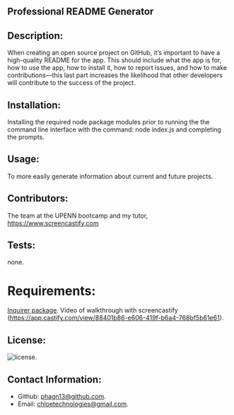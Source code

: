 ## Professional README Generator

## Description:
When creating an open source project on GitHub, it’s important to have a high-quality README for the app. This should include what the app is for, how to use the app, how to install it, how to report issues, and how to make contributions&mdash;this last part increases the likelihood that other developers will contribute to the success of the project. 
## Installation:
Installing the required node package modules prior to running the the command line interface with the command: node index.js and completing the prompts.
## Usage:
To more easily generate information about current and future projects.
## Contributors:
The team at the UPENN bootcamp and my tutor, https://www.screencastify.com
## Tests:
none.
# Requirements:
[Inquirer package](https://www.npmjs.com/package/inquirer/v/8.2.4).
Video of walkthrough with screencastify 
(https://app.castify.com/view/88401b86-e606-419f-b6a4-768bf5b61e61).
## License:
![license](https://img.shields.io/badge/license-MIT-blue.svg).
## Contact Information:
- Github: [phagn13@github.com](https://github.com/phagn13@github.com).
- Email: [chloetechnologies@gmail.com](user@email.com).